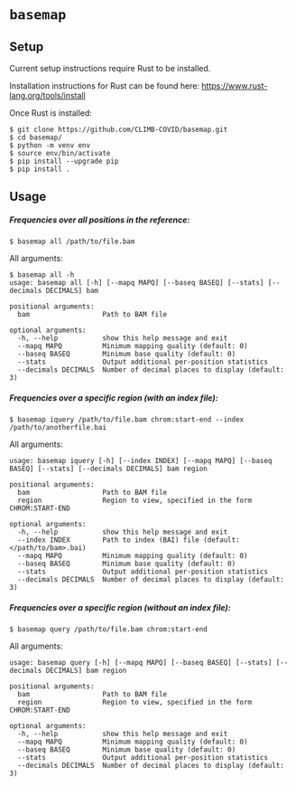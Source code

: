 # `basemap`

## Setup
Current setup instructions require Rust to be installed.

Installation instructions for Rust can be found here: https://www.rust-lang.org/tools/install

Once Rust is installed:
```
$ git clone https://github.com/CLIMB-COVID/basemap.git
$ cd basemap/
$ python -m venv env
$ source env/bin/activate
$ pip install --upgrade pip
$ pip install .
```

## Usage
##### Frequencies over all positions in the reference:
```
$ basemap all /path/to/file.bam
```

All arguments:

```
$ basemap all -h
usage: basemap all [-h] [--mapq MAPQ] [--baseq BASEQ] [--stats] [--decimals DECIMALS] bam

positional arguments:
  bam                  Path to BAM file

optional arguments:
  -h, --help           show this help message and exit
  --mapq MAPQ          Minimum mapping quality (default: 0)
  --baseq BASEQ        Minimum base quality (default: 0)
  --stats              Output additional per-position statistics
  --decimals DECIMALS  Number of decimal places to display (default: 3)
```

##### Frequencies over a specific region (with an index file):
```
$ basemap iquery /path/to/file.bam chrom:start-end --index /path/to/anotherfile.bai
```

All arguments:

```
usage: basemap iquery [-h] [--index INDEX] [--mapq MAPQ] [--baseq BASEQ] [--stats] [--decimals DECIMALS] bam region

positional arguments:
  bam                  Path to BAM file
  region               Region to view, specified in the form CHROM:START-END

optional arguments:
  -h, --help           show this help message and exit
  --index INDEX        Path to index (BAI) file (default: </path/to/bam>.bai)
  --mapq MAPQ          Minimum mapping quality (default: 0)
  --baseq BASEQ        Minimum base quality (default: 0)
  --stats              Output additional per-position statistics
  --decimals DECIMALS  Number of decimal places to display (default: 3)
```

##### Frequencies over a specific region (without an index file):
```
$ basemap query /path/to/file.bam chrom:start-end
```

All arguments:

```
usage: basemap query [-h] [--mapq MAPQ] [--baseq BASEQ] [--stats] [--decimals DECIMALS] bam region

positional arguments:
  bam                  Path to BAM file
  region               Region to view, specified in the form CHROM:START-END

optional arguments:
  -h, --help           show this help message and exit
  --mapq MAPQ          Minimum mapping quality (default: 0)
  --baseq BASEQ        Minimum base quality (default: 0)
  --stats              Output additional per-position statistics
  --decimals DECIMALS  Number of decimal places to display (default: 3)
```
